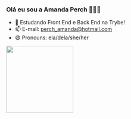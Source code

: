 ### Olá eu sou a Amanda Perch 👧🇧🇷

- 🌱 Estudando Front End e Back End na Trybe!
- 📫 E-mail: perch_amanda@hotmail.com
- 😄 Pronouns: ela/dela/she/her

<div align="left">
  <a href="https://www.linkedin.com/in/amanda-perch-b83997b0/">
  <img height="180em" src="https://github-readme-stats.vercel.app/api?username=amandaperch&show_icons=false&theme=moltack&include_all_commits=true&count_private=true"/>
  </div>

  ##
  

